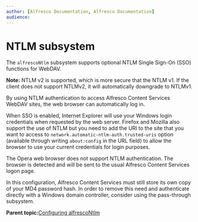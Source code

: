```yaml
---
author: [Alfresco Documentation, Alfresco Documentation]
audience: 
---
```


# NTLM subsystem

The `alfrescoNtlm` subsystem supports optional NTLM Single Sign-On \(SSO\) functions for WebDAV.

**Note:** NTLM v2 is supported, which is more secure that the NTLM v1. If the client does not support NTLMv2, it will automatically downgrade to NTLMv1.

By using NTLM authentication to access Alfresco Content Services WebDAV sites, the web browser can automatically log in.

When SSO is enabled, Internet Explorer will use your Windows login credentials when requested by the web server. Firefox and Mozilla also support the use of NTLM but you need to add the URI to the site that you want to access to `network.automatic-ntlm-auth.trusted-uris` option \(available through writing `about:config` in the URL field\) to allow the browser to use your current credentials for login purposes.

The Opera web browser does not support NTLM authentication. The browser is detected and will be sent to the usual Alfresco Content Services logon page.

In this configuration, Alfresco Content Services must still store its own copy of your MD4 password hash. In order to remove this need and authenticate directly with a Windows domain controller, consider using the pass-through subsystem.

**Parent topic:**[Configuring alfrescoNtlm](../concepts/auth-alfrescontlm-intro.md)

